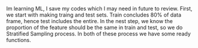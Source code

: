 Im learning ML, I save my codes which I may need in future to review. 
First, we start with making traing and test sets. Train concludes 80% of data frame, hence test includes the entire. 
In the nest step, we know the proportion of the feature should be the same in train and test, so we do Stratified Sampling process. In both of these process we have some ready functions.
